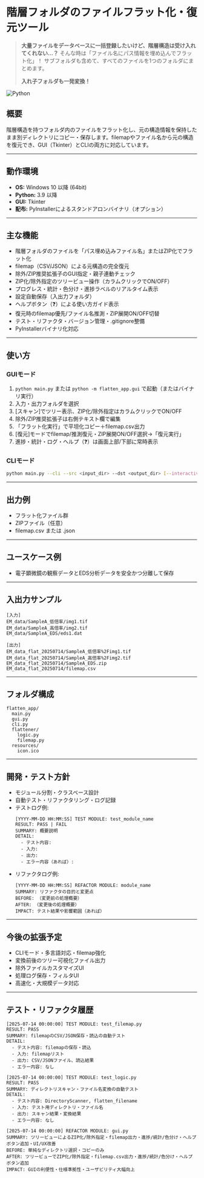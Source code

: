 # 階層フォルダのファイルフラット化・復元ツール

> **大量ファイルをデータベースに一括登録したいけど、階層構造は受け入れてくれない…？**
> そんな時は「ファイル名にパス情報を埋め込んでフラット化」！
> サブフォルダも含めて、すべてのファイルを1つのフォルダにまとめます。
> 
> **入れ子フォルダも一発変換！**

![Python](https://img.shields.io/badge/python-3.9%2B-blue)

## 概要
階層構造を持つフォルダ内のファイルをフラット化し、元の構造情報を保持したまま別ディレクトリにコピー・保存します。filemapやファイル名から元の構造を復元でき、GUI（Tkinter）とCLIの両方に対応しています。

---

## 動作環境
- **OS:** Windows 10 以降 (64bit)
- **Python:** 3.9 以降
- **GUI:** Tkinter
- **配布:** PyInstallerによるスタンドアロンバイナリ（オプション）

---

## 主な機能
- 階層フォルダのファイルを「パス埋め込みファイル名」またはZIP化でフラット化
- filemap（CSV/JSON）による元構造の完全復元
- 除外/ZIP推奨拡張子のGUI指定・親子連動チェック
- ZIP化/除外指定のツリービュー操作（カラムクリックでON/OFF）
- プログレス・統計・色分け・進捗ラベルのリアルタイム表示
- 設定自動保存（入出力フォルダ）
- ヘルプボタン（❓）による使い方ガイド表示
- 復元時のfilemap優先/ファイル名推測・ZIP展開ON/OFF切替
- テスト・リファクタ・バージョン管理・.gitignore整備
- PyInstallerバイナリ化対応

---

## 使い方

### GUIモード
1. `python main.py` または `python -m flatten_app.gui` で起動（またはバイナリ実行）
2. 入力・出力フォルダを選択
3. [スキャン]でツリー表示、ZIP化/除外指定はカラムクリックでON/OFF
4. 除外/ZIP推奨拡張子は右側テキスト欄で編集
5. 「フラット化実行」で平坦化コピー＋filemap.csv出力
6. [復元]モードでfilemap/推測復元・ZIP展開ON/OFF選択→「復元実行」
7. 進捗・統計・ログ・ヘルプ（❓）は画面上部/下部に常時表示

### CLIモード
```sh
python main.py --cli --src <input_dir> --dst <output_dir> [--interactive]
```

---

## 出力例
- フラット化ファイル群
- ZIPファイル（任意）
- filemap.csv または .json

---

## ユースケース例
- 電子顕微鏡の観察データとEDS分析データを安全かつ分離して保存

---

## 入出力サンプル
```text
[入力]
EM_data/SampleA_低倍率/img1.tif
EM_data/SampleA_高倍率/img2.tif
EM_data/SampleA_EDS/eds1.dat

[出力]
EM_data_flat_20250714/SampleA_低倍率%2Fimg1.tif
EM_data_flat_20250714/SampleA_高倍率%2Fimg2.tif
EM_data_flat_20250714/SampleA_EDS.zip
EM_data_flat_20250714/filemap.csv
```

---

## フォルダ構成
```
flatten_app/
  main.py
  gui.py
  cli.py
  flattener/
    logic.py
    filemap.py
  resources/
    icon.ico
```

---

## 開発・テスト方針
- モジュール分割・クラスベース設計
- 自動テスト・リファクタリング・ログ記録
- テストログ例:
  ```
  [YYYY-MM-DD HH:MM:SS] TEST MODULE: test_module_name
  RESULT: PASS | FAIL
  SUMMARY: 概要説明
  DETAIL:
    - テスト内容:
    - 入力:
    - 出力:
    - エラー内容（あれば）:
  ```
- リファクタログ例:
  ```
  [YYYY-MM-DD HH:MM:SS] REFACTOR MODULE: module_name
  SUMMARY: リファクタの目的と変更点
  BEFORE: （変更前の処理概要）
  AFTER: （変更後の処理概要）
  IMPACT: テスト結果や影響範囲（あれば）
  ```

---

## 今後の拡張予定
- CLIモード・多言語対応・filemap強化
- 変換前後のツリー可視化ファイル出力
- 除外ファイルカスタマイズUI
- 処理ログ保存・フィルタUI
- 高速化・大規模データ対応

---

## テスト・リファクタ履歴
```
[2025-07-14 00:00:00] TEST MODULE: test_filemap.py
RESULT: PASS
SUMMARY: filemapのCSV/JSON保存・読込の自動テスト
DETAIL:
  - テスト内容: filemapの保存・読込
  - 入力: filemapリスト
  - 出力: CSV/JSONファイル、読込結果
  - エラー内容: なし

[2025-07-14 00:00:00] TEST MODULE: test_logic.py
RESULT: PASS
SUMMARY: ディレクトリスキャン・ファイル名変換の自動テスト
DETAIL:
  - テスト内容: DirectoryScanner, flatten_filename
  - 入力: テスト用ディレクトリ・ファイル名
  - 出力: スキャン結果・変換結果
  - エラー内容: なし

[2025-07-14 00:00:00] REFACTOR MODULE: gui.py
SUMMARY: ツリービューによるZIP化/除外指定・filemap出力・進捗/統計/色分け・ヘルプボタン追加・UI/UX改善
BEFORE: 単純なディレクトリ選択・コピーのみ
AFTER: ツリービューでZIP化/除外指定・filemap.csv出力・進捗/統計/色分け・ヘルプボタン追加
IMPACT: GUIの利便性・仕様準拠性・ユーザビリティ大幅向上
```

